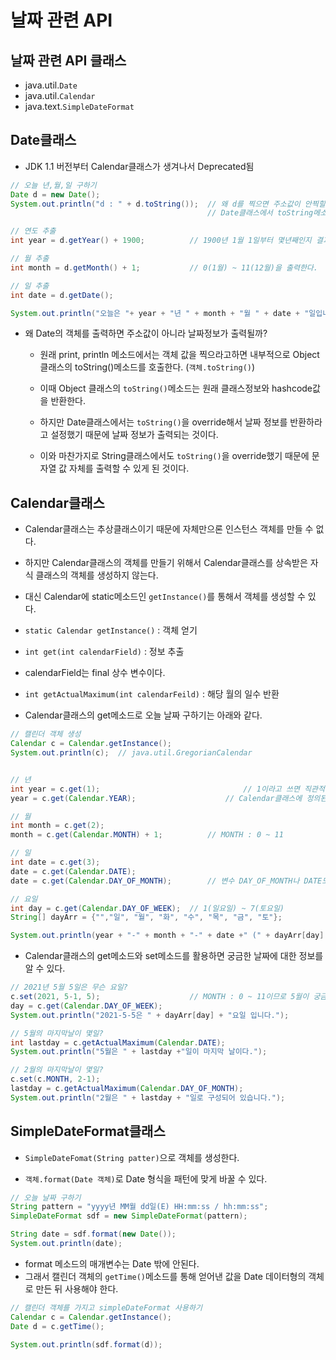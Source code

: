 # 날짜 관련 API

## 날짜 관련 API 클래스
- java.util.`Date`
- java.util.`Calendar`
- java.text.`SimpleDateFormat`

## Date클래스
- JDK 1.1 버전부터 Calendar클래스가 생겨나서 Deprecated됨

```java
// 오늘 년,월,일 구하기
Date d = new Date();
System.out.println("d : " + d.toString()); 	// 왜 d를 찍으면 주소값이 안찍힐까? 
                                            // Date클래스에서 toString메소드를 override했기 때문이다.

// 연도 추출
int year = d.getYear() + 1900;			// 1900년 1월 1일부터 몇년째인지 결과를 반환한다.

// 월 추출
int month = d.getMonth() + 1;			// 0(1월) ~ 11(12월)을 출력한다.

// 일 추출
int date = d.getDate();

System.out.println("오늘은 "+ year + "년 " + month + "월 " + date + "일입니다.");
```

- 왜 Date의 객체를 출력하면 주소값이 아니라 날짜정보가 출력될까?

  - 원래 print, println 메소드에서는 객체 값을 찍으라고하면 내부적으로 Object클래스의 toString()메소드를 호출한다. (`객체.toString()`)

  - 이때 Object 클래스의 `toString()`메소드는 원래 클래스정보와 hashcode값을 반환한다.

  - 하지만 Date클래스에서는 `toString()`을 override해서 날짜 정보를 반환하라고 설정했기 때문에 날짜 정보가 출력되는 것이다. 

  - 이와 마찬가지로 String클래스에서도 `toString()`을 override했기 때문에 문자열 값 자체를 출력할 수 있게 된 것이다.

## Calendar클래스
- Calendar클래스는 추상클래스이기 때문에 자체만으론 인스턴스 객체를 만들 수 없다.

- 하지만 Calendar클래스의 객체를 만들기 위해서 Calendar클래스를 상속받은 자식 클래스의 객체를 생성하지 않는다.

- 대신 Calendar에 static메소드인 `getInstance()`를 통해서 객체를 생성할 수 있다.

- `static Calendar getInstance()` : 객체 얻기

- `int get(int calendarField)` : 정보 추출

- calendarField는 final 상수 변수이다.

- `int getActualMaximum(int calendarFeild)` : 해당 월의 일수 반환

- Calendar클래스의 get메소드로 오늘 날짜 구하기는 아래와 같다. 

```java
// 캘린더 객체 생성
Calendar c = Calendar.getInstance();
System.out.println(c); 	// java.util.GregorianCalendar


// 년
int year = c.get(1);						        // 1이라고 쓰면 직관적이지 않음
year = c.get(Calendar.YEAR);				    // Calendar클래스에 정의된 YEAR 상수 변수를 활용하면 직관적임

// 월
int month = c.get(2);
month = c.get(Calendar.MONTH) + 1;			// MONTH : 0 ~ 11

// 일
int date = c.get(3);
date = c.get(Calendar.DATE);	
date = c.get(Calendar.DAY_OF_MONTH);		// 변수 DAY_OF_MONTH나 DATE모두 상수값 5로 저장되어 있음

// 요일
int day = c.get(Calendar.DAY_OF_WEEK);	// 1(일요일) ~ 7(토요일)
String[] dayArr = {"","일", "월", "화", "수", "목", "금", "토"};

System.out.println(year + "-" + month + "-" + date +" (" + dayArr[day] + ")");
```

- Calendar클래스의 get메소드와 set메소드를 활용하면 궁금한 날짜에 대한 정보를 알 수 있다. 

```java
// 2021년 5월 5일은 무슨 요일?
c.set(2021, 5-1, 5);					// MONTH : 0 ~ 11이므로 5월이 궁금하면 4를 매개변수로 넘겨줘야 한다.
day = c.get(Calendar.DAY_OF_WEEK);
System.out.println("2021-5-5은 " + dayArr[day] + "요일 입니다.");

// 5월의 마지막날이 몇일?
int lastday = c.getActualMaximum(Calendar.DATE);
System.out.println("5월은 " + lastday +"일이 마지막 날이다.");

// 2월의 마지막날이 몇일?
c.set(c.MONTH, 2-1);
lastday = c.getActualMaximum(Calendar.DAY_OF_MONTH);
System.out.println("2월은 " + lastday + "일로 구성되어 있습니다.");
```


## SimpleDateFormat클래스

- `SimpleDateFomat(String patter)`으로 객체를 생성한다. 

- `객체.format(Date 객체)`로 Date 형식을 패턴에 맞게 바꿀 수 있다. 

```java
// 오늘 날짜 구하기
String pattern = "yyyy년 MM월 dd일(E) HH:mm:ss / hh:mm:ss";
SimpleDateFormat sdf = new SimpleDateFormat(pattern);

String date = sdf.format(new Date());
System.out.println(date);
```

- format 메소드의 매개변수는 Date 밖에 안된다. 
- 그래서 캘린더 객체의 `getTime()`메소드를 통해 얻어낸 값을 Date 데이터형의 객체로 만든 뒤 사용해야 한다.

```java
// 캘린더 객체를 가지고 simpleDateFormat 사용하기
Calendar c = Calendar.getInstance();
Date d = c.getTime();

System.out.println(sdf.format(d));
```

